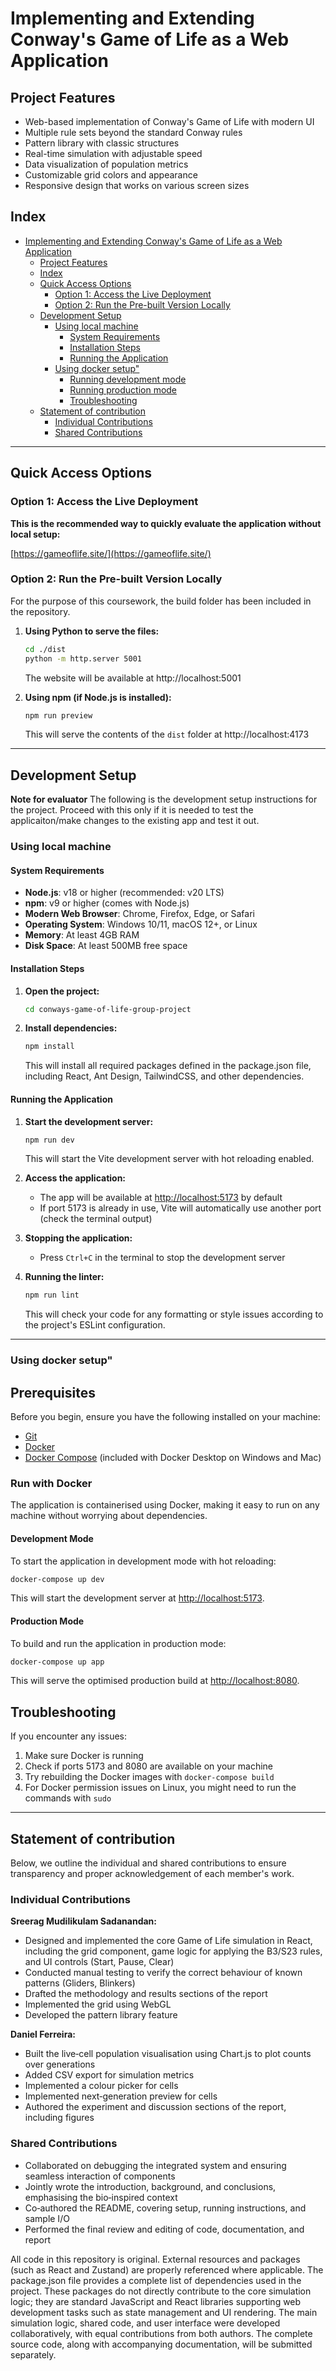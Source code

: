 # Implementing and Extending Conway's Game of Life as a Web Application


## Project Features

- Web-based implementation of Conway's Game of Life with modern UI
- Multiple rule sets beyond the standard Conway rules
- Pattern library with classic structures
- Real-time simulation with adjustable speed
- Data visualization of population metrics
- Customizable grid colors and appearance
- Responsive design that works on various screen sizes


## Index

- [Implementing and Extending Conway's Game of Life as a Web Application](#implementing-and-extending-conways-game-of-life-as-a-web-application)
  - [Project Features](#project-features)
  - [Index](#index)
  - [Quick Access Options](#quick-access-options)
    - [Option 1: Access the Live Deployment](#option-1-access-the-live-deployment)
    - [Option 2: Run the Pre-built Version Locally](#option-2-run-the-pre-built-version-locally)
  - [Development Setup](#development-setup)
    - [Using local machine](#using-local-machine)
      - [System Requirements](#system-requirements)
      - [Installation Steps](#installation-steps)
      - [Running the Application](#running-the-application)
    - [Using docker setup"](#using-docker-setup)
      - [Running development mode](#development-mode)
      - [Running production mode](#production-mode)
      - [Troubleshooting](#troubleshooting)
  - [Statement of contribution](#statement-of-contribution)
    - [Individual Contributions](#individual-contributions)
    - [Shared Contributions](#shared-contributions)

---

## Quick Access Options

### Option 1: Access the Live Deployment

**This is the recommended way to quickly evaluate the application without local setup:**

[https://gameoflife.site/](https://gameoflife.site/)

### Option 2: Run the Pre-built Version Locally

For the purpose of this coursework, the build folder has been included in the repository.

1. **Using Python to serve the files:**
   ```sh
   cd ./dist
   python -m http.server 5001
   ```
   The website will be available at http://localhost:5001

2. **Using npm (if Node.js is installed):**
   ```sh
   npm run preview
   ```
   This will serve the contents of the `dist` folder at http://localhost:4173

---

## Development Setup

**Note for evaluator**
The following is the development setup instructions for the project. Proceed with this only if it  is needed to test the applicaiton/make changes to the existing app and test it out.

### Using local machine
#### System Requirements

- **Node.js**: v18 or higher (recommended: v20 LTS)
- **npm**: v9 or higher (comes with Node.js)
- **Modern Web Browser**: Chrome, Firefox, Edge, or Safari
- **Operating System**: Windows 10/11, macOS 12+, or Linux
- **Memory**: At least 4GB RAM
- **Disk Space**: At least 500MB free space

#### Installation Steps

1. **Open the project:**
   ```sh
   cd conways-game-of-life-group-project
   ```

2. **Install dependencies:**
   ```sh
   npm install
   ```
   This will install all required packages defined in the package.json file, including React, Ant Design, TailwindCSS, and other dependencies.

#### Running the Application

1. **Start the development server:**
   ```sh
   npm run dev
   ```
   This will start the Vite development server with hot reloading enabled.

2. **Access the application:**
   - The app will be available at [http://localhost:5173](http://localhost:5173) by default
   - If port 5173 is already in use, Vite will automatically use another port (check the terminal output)

3. **Stopping the application:**
   - Press `Ctrl+C` in the terminal to stop the development server

4. **Running the linter:**
   ```sh
   npm run lint
   ```
   This will check your code for any formatting or style issues according to the project's ESLint configuration.

---

### Using docker setup"

## Prerequisites

Before you begin, ensure you have the following installed on your machine:

- [Git](https://git-scm.com/downloads)
- [Docker](https://www.docker.com/products/docker-desktop/)
- [Docker Compose](https://docs.docker.com/compose/install/) (included with Docker Desktop on Windows and Mac)

### Run with Docker 

The application is containerised using Docker, making it easy to run on any machine without worrying about dependencies.

#### Development Mode

To start the application in development mode with hot reloading:

```bash
docker-compose up dev
```

This will start the development server at [http://localhost:5173](http://localhost:5173).

#### Production Mode

To build and run the application in production mode:

```bash
docker-compose up app
```

This will serve the optimised production build at [http://localhost:8080](http://localhost:8080).

## Troubleshooting

If you encounter any issues:

1. Make sure Docker is running
2. Check if ports 5173 and 8080 are available on your machine
3. Try rebuilding the Docker images with `docker-compose build`
4. For Docker permission issues on Linux, you might need to run the commands with `sudo`

---

## Statement of contribution

Below, we outline the individual and shared contributions to ensure transparency and proper acknowledgement of each member's work.

### Individual Contributions

**Sreerag Mudilikulam Sadanandan:**
- Designed and implemented the core Game of Life simulation in React, including the grid component, game logic for applying the B3/S23 rules, and UI controls (Start, Pause, Clear)
- Conducted manual testing to verify the correct behaviour of known patterns (Gliders, Blinkers)
- Drafted the methodology and results sections of the report
- Implemented the grid using WebGL
- Developed the pattern library feature

**Daniel Ferreira:**
- Built the live‐cell population visualisation using Chart.js to plot counts over generations
- Added CSV export for simulation metrics
- Implemented a colour picker for cells
- Implemented next‐generation preview for cells
- Authored the experiment and discussion sections of the report, including figures

### Shared Contributions

- Collaborated on debugging the integrated system and ensuring seamless interaction of components
- Jointly wrote the introduction, background, and conclusions, emphasising the bio‐inspired context
- Co‐authored the README, covering setup, running instructions, and sample I/O
- Performed the final review and editing of code, documentation, and report

All code in this repository is original. External resources and packages (such as React and Zustand) are properly referenced where applicable. The package.json file provides a complete list of dependencies used in the project. These packages do not directly contribute to the core simulation logic; they are standard JavaScript and React libraries supporting web development tasks such as state management and UI rendering. The main simulation logic, shared code, and user interface were developed collaboratively, with equal contributions from both authors. The complete source code, along with accompanying documentation, will be submitted separately. 
